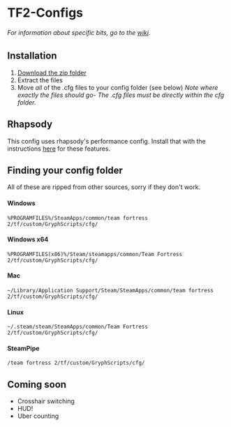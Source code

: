 # TF2-Configs

###### For information about specific bits, go to the [wiki](https://github.com/Samcfuchs/TF2-Configs/wiki).

## Installation
1. [Download the zip folder](https://github.com/Samcfuchs/TF2-Configs/archive/master.zip)
2. Extract the files
3. Move *all* of the .cfg files to your config folder (see below)
*Note where exactly the files should go- The .cfg files must be directly within the cfg folder.*

## Rhapsody
This config uses rhapsody's performance config. Install that with the instructions [here](http://rhapsodysl.github.io/perfconfig/)
for these features.

## Finding your config folder
All of these are ripped from other sources, sorry if they don't work.
#### Windows
`%PROGRAMFILES%/SteamApps/common/team fortress 2/tf/custom/GryphScripts/cfg/`
#### Windows x64
`%PROGRAMFILES(x86)%/Steam/steamapps/common/Team Fortress 2/tf/custom/GryphScripts/cfg/`
#### Mac
`~/Library/Application Support/Steam/SteamApps/common/team fortress 2/tf/custom/GryphScripts/cfg/`
#### Linux
`~/.steam/steam/SteamApps/common/Team Fortress 2/tf/custom/GryphScripts/cfg/`
#### SteamPipe
`/team fortress 2/tf/custom/GryphScripts/cfg/`

## Coming soon
* Crosshair switching
* HUD!
* Uber counting
